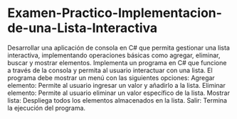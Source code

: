 # Examen-Practico-Implementacion-de-una-Lista-Interactiva

Desarrollar una aplicación de consola en C# que permita gestionar una lista interactiva, implementando operaciones básicas como agregar, eliminar, buscar y mostrar elementos.
Implementa un programa en C# que funcione a través de la consola y permita al usuario interactuar con una lista.
El programa debe mostrar un menú con las siguientes opciones:
Agregar elemento: Permite al usuario ingresar un valor y añadirlo a la lista.
Eliminar elemento: Permite al usuario eliminar un valor específico de la lista.
Mostrar lista: Despliega todos los elementos almacenados en la lista.
Salir: Termina la ejecución del programa.

